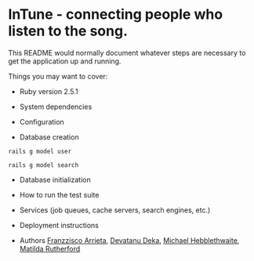 # InTune - connecting people who listen to the song.

This README would normally document whatever steps are necessary to get the
application up and running.

Things you may want to cover:

* Ruby version
2.5.1

* System dependencies

* Configuration

* Database creation
```
rails g model user

rails g model search
```

* Database initialization

* How to run the test suite

* Services (job queues, cache servers, search engines, etc.)

* Deployment instructions

* Authors 
[Franzzisco Arrieta](https://github.com/Franzzisco), [Devatanu Deka](https://github.com/devadeka), [Michael Hebblethwaite](https://github.com/michebble), [Matilda Rutherford](https://github.com/matilda26)
